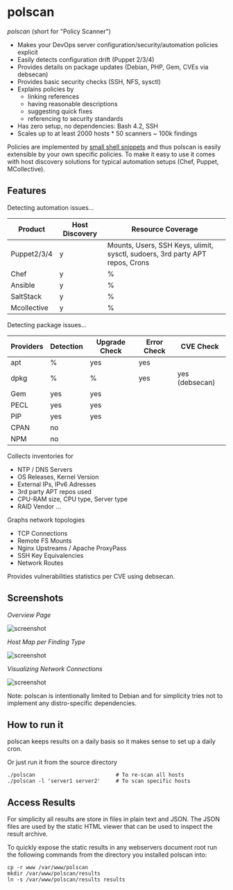 # polscan

*polscan* (short for "Policy Scanner") 
* Makes your DevOps server configuration/security/automation policies explicit
* Easily detects configuration drift (Puppet 2/3/4)
* Provides details on package updates (Debian, PHP, Gem, CVEs via debsecan)
* Provides basic security checks (SSH, NFS, sysctl)
* Explains policies by
  * linking references
  * having reasonable descriptions
  * suggesting quick fixes
  * referencing to security standards
* Has zero setup, no dependencies: Bash 4.2, SSH
* Scales up to at least 2000 hosts * 50 scanners ~ 100k findings

Policies are implemented by [small shell snippets](http://lzone.de/polscan/) and thus polscan is easily extensible by your own specific policies. To make it easy to use it comes with host discovery solutions for typical automation setups (Chef, Puppet, MCollective).

Features
--------------

Detecting automation issues...

Product     | Host Discovery | Resource Coverage
----------- | -------------- | -----------------
Puppet2/3/4 | y              | Mounts, Users, SSH Keys, ulimit, sysctl, sudoers, 3rd party APT repos, Crons 
Chef        | y              | %
Ansible     | y              | %
SaltStack   | y              | %
Mcollective | y | %

Detecting package issues...

Providers | Detection | Upgrade Check | Error Check | CVE Check
--------- | --------- | ------------- | ----------- | ---------
apt       | %         | yes           | yes
dpkg      | %         | %             | yes         | yes (debsecan)
Gem       | yes       | yes           | 
PECL      | yes       | yes           | 
PIP       | yes       | yes           | 
CPAN      | no         | 
NPM       | no         | 

Collects inventories for

* NTP / DNS Servers
* OS Releases,  Kernel Version
* External IPs, IPv6 Adresses
* 3rd party APT repos used
* CPU-RAM size, CPU type, Server type
* RAID Vendor
...

Graphs network topologies

* TCP Connections
* Remote FS Mounts
* Nginx Upstreams / Apache ProxyPass
* SSH Key Equivalencies
* Network Routes

Provides vulnerabilities statistics per CVE using debsecan.

Screenshots
-----------

*Overview Page*

![screenshot](http://lzone.de/images/polscan-overview.png)

*Host Map per Finding Type*

![screenshot](http://lzone.de/images/polscan-hostmap-group-by-domain.png)

*Visualizing Network Connections*

![screenshot](http://lzone.de/images/polscan-netviews.png)

Note: polscan is intentionally limited to Debian and for simplicity tries not to implement any distro-specific dependencies.

How to run it
-------------

polscan keeps results on a daily basis so it makes sense to set up a daily cron.

Or just run it from the source directory

    ./polscan                          # To re-scan all hosts
    ./polscan -l 'server1 server2'     # To scan specific hosts

Access Results
--------------

For simplicity all results are store in files in plain text and JSON. The JSON files are used by the static HTML viewer that can be used to inspect the result archive.

To quickly expose the static results in any webservers document root run the following commands from the directory you installed polscan into:

    cp -r www /var/www/polscan
    mkdir /var/www/polscan/results
    ln -s /var/www/polscan/results results
